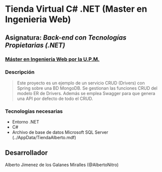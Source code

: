 
# Tienda Virtual C# .NET (Master en Ingenieria Web)
## Asignatura: *Back-end con Tecnologías Propietarias (.NET)*
### [Máster en Ingeniería Web por la U.P.M.](http://miw.etsisi.upm.es)

### Descripción
> Este proyecto es un ejemplo de un servicio CRUD (Drivers) con Spring sobre una BD MongoDB. Se gestionan las funciones CRUD del modelo ER de Drivers. Además se emplea Swagger para que genera una API por defecto de todo el CRUD.

### Tecnologías necesarias
* Entorno .NET
* C#
* Archivo de base de datos Microsoft SQL Server (../AppData/TiendaAlberto.mdf)

## Desarrollador
Alberto Jimenez de los Galanes Miralles (@AlbertoNitro)